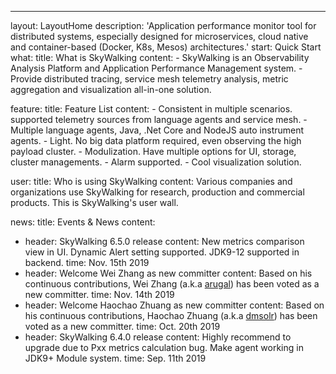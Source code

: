 ---
layout: LayoutHome
description: 'Application performance monitor tool for distributed systems, especially designed for microservices, cloud native and container-based (Docker, K8s, Mesos) architectures.'
start: Quick Start
what:
  title: What is SkyWalking
  content:
    - SkyWalking is an Observability Analysis Platform and Application Performance Management system.
    - Provide distributed tracing, service mesh telemetry analysis, metric aggregation and visualization all-in-one solution.

feature:
  title: Feature List
  content:
    - Consistent in multiple scenarios. supported telemetry sources from language agents and service mesh.
    - Multiple language agents, Java, .Net Core and NodeJS auto instrument agents.
    - Light. No big data platform required, even observing the high payload cluster.
    - Modulization. Have multiple options for UI, storage, cluster managements.
    - Alarm supported.
    - Cool visualization solution.

user:
  title: Who is using SkyWalking
  content: Various companies and organizations use SkyWalking for research, production and commercial products. This is SkyWalking's user wall.

news:
  title: Events & News
  content:
  - header: SkyWalking 6.5.0 release
    content: New metrics comparison view in UI. Dynamic Alert setting supported. JDK9-12 supported in backend.
    time: Nov. 15th 2019
  - header: Welcome Wei Zhang as new committer
    content: Based on his continuous contributions, Wei Zhang (a.k.a [arugal](https://github.com/arugal)) has been voted as a new committer.
    time: Nov. 14th 2019
  - header: Welcome Haochao Zhuang as new committer
    content: Based on his continuous contributions, Haochao Zhuang (a.k.a [dmsolr](https://github.com/dmsolr)) has been voted as a new committer.
    time: Oct. 20th 2019
  - header: SkyWalking 6.4.0 release
    content: Highly recommend to upgrade due to Pxx metrics calculation bug. Make agent working in JDK9+ Module system.
    time: Sep. 11th 2019
